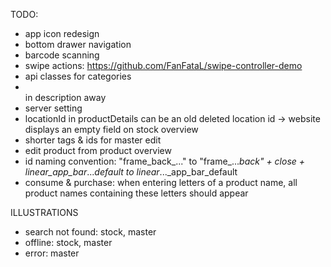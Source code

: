 
TODO:
- app icon redesign
- bottom drawer navigation
- barcode scanning
- swipe actions: https://github.com/FanFataL/swipe-controller-demo
- api classes for categories
- <br> in description away
- server setting
- locationId in productDetails can be an old deleted location id -> website displays an empty field on stock overview
- shorter tags & ids for master edit
- edit product from product overview
- id naming convention: "frame_back_..." to "frame_..._back" + close + linear_app_bar_..._default to linear_..._app_bar_default
- consume & purchase: when entering letters of a product name, all product names containing these letters should appear


ILLUSTRATIONS
- search not found: stock, master
- offline: stock, master
- error: master